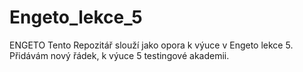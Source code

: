 # Engeto_lekce_5
ENGETO
Tento Repozitář slouží jako opora k výuce v Engeto lekce 5.
Přidávám nový řádek, k výuce 5 testingové akademii. 